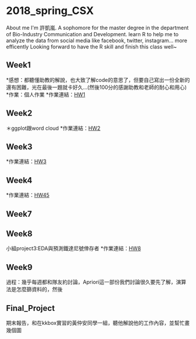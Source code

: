# 2018_spring_CSX
About me
I'm 許凱嵐.
A sophomore for the master degree in the department of Bio-Industry Communication and Development.
learn R to help me to analyze the data from social media like facebook, twitter, instagram... more efficently
Looking forward to have the R skill and finish this class well~

Week1
----
*感想：都聽懂助教的解說，也大致了解code的意思了，但要自己寫出一份全新的還有困難，光在最後一題就卡好久...(然後100分的感謝助教和老師的耐心和用心)
*作業：個人作業
*作業連結：[HW1](https://iamkailan.github.io/2018_spring_CSX/Week1)

Week2
----
＊ggplot跟word cloud
*作業連結：[HW2](https://iamkailan.github.io/2018_spring_CSX/Week2)

Week3
----
*作業連結：[HW3](https://iamkailan.github.io/2018_spring_CSX/Week3)

Week4
----
*作業連結：[HW45](https://iamkailan.github.io/2018_spring_CSX/Week3.4.5(maybe?))


Week7
----

Week8
----
小組project3:EDA與預測鐵達尼號倖存者
*作業連結：[HW8](http://github.com/iamkailan/2018_spring_CSX/tree/master/Week8)

Week9
----
過程：幾乎每週都和隊友約討論，Apriori這一部份我們討論很久要先了解，演算法是怎麼篩資料的，然後

Final_Project
----
期末報告，和在kkbox實習的黃仲安同學一組，聽他解說他的工作內容，並幫忙畫幾個圖
